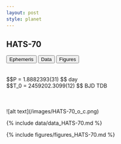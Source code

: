 ```yaml
---
layout: post
style: planet
---
```

<script src="../js/planets.js"></script>

## HATS-70

<!-- Tab links -->
<div class="tab">
<button class="tablinks" onclick="openCity(event, 'Ephemeris')">Ephemeris</button>
<button class="tablinks" onclick="openCity(event, 'Data')">Data</button>
<button class="tablinks" onclick="openCity(event, 'Figures')">Figures</button>
</div>

<!-- Tab content -->
<div id="Ephemeris" class="tabcontent" markdown="1">
<br/><br/>
$$P = 1.8882393(31) $$ day <br/>
$$T_0 = 2459202.3099(12) $$ BJD TDB
<br/><br/>
<br/><br/>
![alt text](/images/HATS-70_o_c.png)
</div>


<div id="Data" class="tabcontent" markdown="1">

{% include data/data_HATS-70.md %}

</div>

<div id="Figures" class="tabcontent" markdown="1">
{% include figures/figures_HATS-70.md %}
</div>


<script src="../js/tabs.js"></script>


